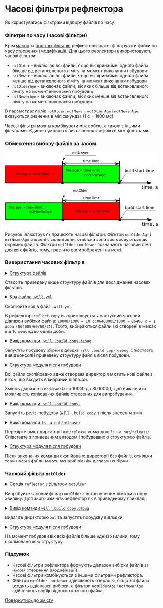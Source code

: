 # Часові фільтри рефлектора  

Як користуватись фільтрами відбору файлів по часу.

### Фільтри по часу (часові фільтри)  

Крім [масок](ReflectorMasks.md) та [простих фільтрів](ReflectorFilters.md#Прості-фільтри-рефлектора) рефлектори здатні фільтрувати файли по часу створення (модифікації). Для цього рефлектори використовують часові фільтри:  
- `notOlder` - виключає всі файли, якщо вік принаймні одного файла більше від встановленого ліміту на момент виконання побудови;  
- `notNewer` - виключає всі файли, якщо вік принаймні одного файла менше від встановленого ліміту на момент виконання побудови;
- `notOlderAge` - виключає файли, вік яких більше від встановленого ліміту на момент виконання побудови;  
- `notNewerAge` - виключає файли, вік яких менше від встановленого ліміту на момент виконання побудови.

В параметрах полів `notOlder`, `notNewer`, `notOlderAge` і `notNewerAge` вказуються значення в мілісекундах (1 с = 1000 мс). 

Часові фільтри можна комбінувати між собою, а також з іншими фільтрами. Єдиною умовою є виключення конфліктів між фільтрами.  

### Обмеження вибору файлів за часом

![time.filter](../../images/time.filter.png)  

Рисунок іллюструє як працюють часові фільтри. Фільтри `notOlderAge` i `notNewerAge` внесені в зелені зони, оскільки вони застосовуються до окремих файлів. Фільтри `notOlder` i `notNewer` позначають часовий ліміт для всіх файлів, тому, графічно вони зображені на межі. 

### Використання часових фільтрів    

<details>
  <summary><u>Структура файлів</u></summary>

```
timeFilters
     ├── proto
     │     ├── proto.two
     │     │     └── script.js
     │     ├── files
     │     │     ├── manual.md
     │     │     └── tutorial.md
     │     ├── build.txt.js
     │     └── package.json  
     └── .will.yml       

```

</details>

Створіть приведену вище структуру файлів для дослідження часових фільтрів.

<details>
  <summary><u>Код файла <code>.will.yml</code></u></summary>

```yaml
about :

  name : timeFilter
  description : "To use reflector time filters"
  version : 0.0.1

path :

  in : '.'
  out : 'out'
  proto : './proto'
  out.debug :
    path : './out/debug'
    criterion :
      debug : 1
  out.release :
    path : './out/release'
    criterion :
      debug : 0

reflector :

  reflect.copy:
    recursive: 2
    src:
      filePath: ./proto
      notNewerAge : 10000
      notOlderAge : 86400000
    dst:
      filePath: path::out.*=1
    criterion:
      debug: [ 0,1 ]

step :

  reflect.copy :
    inherit : files.reflect
    reflector : reflect.*
    criterion :
       debug : [ 0,1 ]

build :

  copy :
    criterion :
      debug : [ 0,1 ]
    steps :
      - reflect.*

```

</details>

Скопіюйте код в файл `.will.yml`. 

В рефлекторі `reflect.copy` використовується наступний часовий діапазон вибірки файлів: `10000/1000 = 10 с`; `86400000/1000 = 86400 c = 1 доба (864000/60/60/24)`. Тобто, вибираються файли які створені в межах від 10 секунд до однієї доби.   

<details>
  <summary><u>Вивід команди <code> will .build copy.debug</code></u></summary>

```
[user@user ~]$ will .build copy.debug
...
  Building copy.debug
   + reflect.copy.debug reflected 8 files /path_to_file/ : out/debug <- proto in 0.390s
  Built copy.debug in 0.432s

```

</details>

Запустіть побудову збірки відладки `will .build copy.debug`. Співставте вивід консолі і приведену структуру файлів після побудови.

<details>
  <summary><u>Структура модуля після побудови</u></summary>

```
timeFilters
     ├── proto
     │     ├── proto.two
     │     │     └── script.js
     │     ├── files
     │     │     ├── manual.md
     │     │     └── tutorial.md
     │     ├── build.txt.js
     │     └── package.json  
     ├── out
     │     └── debug
     │           ├── proto.two
     │           │     └── script.js
     │           ├── files
     │           │     ├── manual.md
     │           │     └── tutorial.md
     │           ├── build.txt.js
     │           └── package.json    
     └── .will.yml       

```

</details>

Всі файли скопійовано адже створена директорія містить нові файли з віком, що входить в вибраний діапазон. 

Змініть діапазон в `notNewerAge` з 10000 до 8000000, щоб виключити можливість копіювання файлів створених для випробування.   

<details>
  <summary><u>Вивід команди <code> will .build copy.</code></u></summary>

```
[user@user ~]$ will .build copy.
...
  Building copy.
   + reflect.copy. reflected 3 files /path_to_file/ : out/release <- proto in 0.311s
  Built copy. in 0.358s

```

</details>

Запустіть реліз-побудову (`will .build copy.`) після внесення змін. 

<details>
  <summary><u>Вивід команди <code>ls -a out/release/</code></u></summary>

```
[user@user ~]$ ls -a out/release/
.  ..  files  proto.two

```

</details>

Перевірте вміст директорії `out/release` командою `ls -a out/release/`. Співставте з приведеним виводом і побудованою структурою файлів.

<details>
  <summary><u>Структура модуля після побудови</u></summary>

```
timeFilters
     ├── proto
     │     ├── proto.two
     │     │     └── script.js
     │     ├── files
     │     │     ├── manual.md
     │     │     └── tutorial.md
     │     ├── build.txt.js
     │     └── package.json  
     ├── out
     │     ├── debug
     │     │     ├── proto.two
     │     │     │     └── script.js
     │     │     ├── files
     │     │     │     ├── manual.md
     │     │     │     └── tutorial.md
     │     │     ├── build.txt.js
     │     │     └── package.json 
     │     └── release
     │           ├── proto.two
     │           └── files
     └── .will.yml       

```

</details>

Після виконання команди скопійовано директорії без файлів, оскільки термінальні файли мають менший вік ніж діапазон вибірки.  

### Часовий фільтр `notOlder`

<details>
  <summary><u>Секція <code>reflector</code> з фільтром <code>notOlder</code></u></summary>

```yaml
reflector :

  reflect.copy.:
    recursive: 2
    src:
      filePath: ./proto
      notOlder : 60000
    dst:
      filePath: path::out.*=1
    criterion:
      debug: [ 0,1 ]

```

</details>

Випробуйте часовий фільтр `notOlder` з встановленим лімітом в одну хвилину. Для цього замініть рефлектор як в приведеному прикладі.  

<details>
  <summary><u>Вивід команди <code>will .build copy.debug</code></u></summary>

```
[user@user ~]$ will .build copy.debug
...
  Building copy.debug
   + reflect.copy. reflected 8 files /path_to_file/ : out/debug <- proto in 0.311s
  Built copy. in 0.358s

```

</details>

Видаліть директорію `out` та запустіть побудову відладки.

<details>
  <summary><u>Структура модуля після побудови</u></summary>

```
timeFilters
     ├── proto
     │     ├── proto.two
     │     │     └── script.js
     │     ├── files
     │     │     ├── manual.md
     │     │     └── tutorial.md
     │     ├── build.txt.js
     │     └── package.json  
     ├── out
     │     └── debug
     │           ├── proto.two
     │           │     └── script.js
     │           ├── files
     │           │     ├── manual.md
     │           │     └── tutorial.md
     │           ├── build.txt.js
     │           └── package.json    
     └── .will.yml       

```

</details>

На момент побудови вік всіх файлів більше однієї хвилини, тому скопійовано всю структуру.

### Підсумок

- Часові фільтри рефлектора формують діапазон вибірки файлів за часом створення (модифікації).  
- Часові фільтри комбінуються з іншими фільтрами рефлектора.  
- Фільтри `notOlder` і `notNewer` здійснюють операцію, якщо всі файли входять в діапазон вибірки, а фільтри `notOlderAge` і `notNewerAge` здійснюють відбір відносно кожного файла.  

[Повернутись до змісту](../README.md#tutorials)

